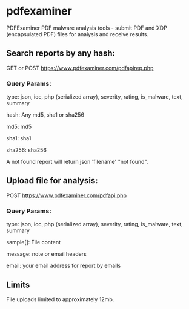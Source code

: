 pdfexaminer
===========

PDFExaminer PDF malware analysis tools - submit PDF and XDP (encapsulated PDF) files for analysis and receive results.

Search reports by any hash:
---------------------
GET or POST https://www.pdfexaminer.com/pdfapirep.php

### Query Params:

type: json, ioc, php (serialized array), severity, rating, is_malware, text, summary

hash: Any md5, sha1 or sha256

md5: md5

sha1: sha1

sha256: sha256

A not found report will return json 'filename' "not found".


Upload file for analysis:
-------------------------
POST https://www.pdfexaminer.com/pdfapi.php

### Query Params:

type: json, ioc, php (serialized array), severity, rating, is_malware, text, summary

sample[]: File content

message: note or email headers

email: your email address for report by emails

Limits
------

File uploads limited to approximately 12mb.
